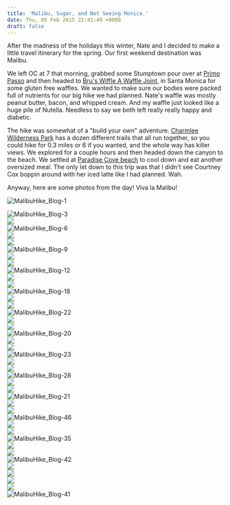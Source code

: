```yaml
---
title: 'Malibu, Sugar, and Not Seeing Monica.'
date: Thu, 05 Feb 2015 22:41:49 +0000
draft: false
---
```


After the madness of the holidays this winter, Nate and I decided to make a little travel itinerary for the spring. Our first weekend destination was Malibu.

We left OC at 7 that morning, grabbed some Stumptown pour over at [Primo Passo](http://www.yelp.com/biz/primo-passo-coffee-co-santa-monica-4) and then headed to [Bru's Wiffle A Waffle Joint](http://www.yelp.com/biz/brus-wiffle-a-waffle-joint-santa-monica), in Santa Monica for some gluten free waffles. We wanted to make sure our bodies were packed full of nutrients for our big hike we had planned. Nate's waffle was mostly peanut butter, bacon, and whipped cream. And my waffle just looked like a huge pile of Nutella. Needless to say we both left really really happy and diabetic.

The hike was somewhat of a "build your own" adventure. [Charmlee Wilderness Park](http://www.malibucity.org/facilities/facility/details/Charmlee-Wilderness-Park-8) has a dozen different trails that all run together, so you could hike for 0.3 miles or 6 if you wanted, and the whole way has killer views. We explored for a couple hours and then headed down the canyon to the beach. We settled at [Paradise Cove beach](http://www.paradisecovemalibu.com/) to cool down and eat another oversized meal. The only let down to this trip was that I didn't see Courtney Cox boppin around with her iced latte like I had planned. Wah.

Anyway, here are some photos from the day! Viva la Malibu!

![MalibuHike_Blog-1](https://djh82r8xhqebh.cloudfront.net/uploads/2015/02/MalibuHike_Blog-1.jpg) <div class="flex-ns mhn2-ns mb3"> <div class="ph2-ns w-50-ns">![MalibuHike_Blog-3](https://djh82r8xhqebh.cloudfront.net/uploads/2015/02/MalibuHike_Blog-3.jpg)</div> <div class="ph2-ns w-50-ns">![](https://djh82r8xhqebh.cloudfront.net/uploads/2015/02/MalibuHike_Blog-8.jpg)</div> </div> ![MalibuHike_Blog-6](https://djh82r8xhqebh.cloudfront.net/uploads/2015/02/MalibuHike_Blog-6.jpg) <div class="flex-ns mhn2-ns mb3"> <div class="ph2-ns w-50-ns">![](https://djh82r8xhqebh.cloudfront.net/uploads/2015/02/MalibuHike_Blog-5.jpg)</div> <div class="ph2-ns w-50-ns">![](https://djh82r8xhqebh.cloudfront.net/uploads/2015/02/MalibuHike_Blog-2.jpg)</div> </div> ![MalibuHike_Blog-9](https://djh82r8xhqebh.cloudfront.net/uploads/2015/02/MalibuHike_Blog-9.jpg) <div class="flex-ns mhn2-ns mb3"> <div class="ph2-ns w-50-ns">![](https://djh82r8xhqebh.cloudfront.net/uploads/2015/02/MalibuHike_Blog-16.jpg)</div> <div class="ph2-ns w-50-ns">![](https://djh82r8xhqebh.cloudfront.net/uploads/2015/02/MalibuHike_Blog-13.jpg)</div> </div> ![MalibuHike_Blog-12](https://djh82r8xhqebh.cloudfront.net/uploads/2015/02/MalibuHike_Blog-12.jpg) <div class="flex-ns mhn2-ns mb3"> <div class="ph2-ns w-50-ns">![](https://djh82r8xhqebh.cloudfront.net/uploads/2015/02/MalibuHike_Blog-17.jpg)</div> <div class="ph2-ns w-50-ns">![](https://djh82r8xhqebh.cloudfront.net/uploads/2015/02/MalibuHike_Blog-10.jpg)</div> </div> ![MalibuHike_Blog-18](https://djh82r8xhqebh.cloudfront.net/uploads/2015/02/MalibuHike_Blog-18.jpg) <div class="flex-ns mhn2-ns mb3"> <div class="ph2-ns w-50-ns">![](https://djh82r8xhqebh.cloudfront.net/uploads/2015/02/MalibuHike_Blog-11.jpg)</div> <div class="ph2-ns w-50-ns">![](https://djh82r8xhqebh.cloudfront.net/uploads/2015/02/MalibuHike_Blog-19.jpg)</div> </div> ![MalibuHike_Blog-22](https://djh82r8xhqebh.cloudfront.net/uploads/2015/02/MalibuHike_Blog-22.jpg) <div class="flex-ns mhn2-ns mb3"> <div class="ph2-ns w-50-ns">![](https://djh82r8xhqebh.cloudfront.net/uploads/2015/02/MalibuHike_Blog-7.jpg)</div> <div class="ph2-ns w-50-ns">![](https://djh82r8xhqebh.cloudfront.net/uploads/2015/02/MalibuHike_Blog-24.jpg)</div> </div> ![MalibuHike_Blog-20](https://djh82r8xhqebh.cloudfront.net/uploads/2015/02/MalibuHike_Blog-20.jpg) <div class="flex-ns mhn2-ns mb3"> <div class="ph2-ns w-50-ns">![](https://djh82r8xhqebh.cloudfront.net/uploads/2015/02/MalibuHike_Blog-26.jpg)</div> <div class="ph2-ns w-50-ns">![](https://djh82r8xhqebh.cloudfront.net/uploads/2015/02/MalibuHike_Blog-29.jpg)</div> </div> ![MalibuHike_Blog-23](https://djh82r8xhqebh.cloudfront.net/uploads/2015/02/MalibuHike_Blog-23.jpg) <div class="flex-ns mhn2-ns mb3"> <div class="ph2-ns w-50-ns">![](https://djh82r8xhqebh.cloudfront.net/uploads/2015/02/MalibuHike_Blog-25.jpg)</div> <div class="ph2-ns w-50-ns">![](https://djh82r8xhqebh.cloudfront.net/uploads/2015/02/MalibuHike_Blog-30.jpg)</div> </div> ![MalibuHike_Blog-28](https://djh82r8xhqebh.cloudfront.net/uploads/2015/02/MalibuHike_Blog-28.jpg) <div class="flex-ns mhn2-ns mb3"> <div class="ph2-ns w-50-ns">![](https://djh82r8xhqebh.cloudfront.net/uploads/2015/02/MalibuHike_Blog-31.jpg)</div> <div class="ph2-ns w-50-ns">![](https://djh82r8xhqebh.cloudfront.net/uploads/2015/02/MalibuHike_Blog-15.jpg)</div> </div> ![MalibuHike_Blog-21](https://djh82r8xhqebh.cloudfront.net/uploads/2015/02/MalibuHike_Blog-21.jpg) <div class="flex-ns mhn2-ns mb3"> <div class="ph2-ns w-50-ns">![](https://djh82r8xhqebh.cloudfront.net/uploads/2015/02/MalibuHike_Blog-14.jpg)</div> <div class="ph2-ns w-50-ns">![](https://djh82r8xhqebh.cloudfront.net/uploads/2015/02/MalibuHike_Blog-4.jpg)</div> </div> ![MalibuHike_Blog-46](https://djh82r8xhqebh.cloudfront.net/uploads/2015/02/MalibuHike_Blog-46.jpg) <div class="flex-ns mhn2-ns mb3"> <div class="ph2-ns w-50-ns">![](https://djh82r8xhqebh.cloudfront.net/uploads/2015/02/MalibuHike_Blog-33.jpg)</div> <div class="ph2-ns w-50-ns">![](https://djh82r8xhqebh.cloudfront.net/uploads/2015/02/MalibuHike_Blog-43.jpg)</div> </div> ![MalibuHike_Blog-35](https://djh82r8xhqebh.cloudfront.net/uploads/2015/02/MalibuHike_Blog-35.jpg) <div class="flex-ns mhn2-ns mb3"> <div class="ph2-ns w-50-ns">![](https://djh82r8xhqebh.cloudfront.net/uploads/2015/02/MalibuHike_Blog-44.jpg)</div> <div class="ph2-ns w-50-ns">![](https://djh82r8xhqebh.cloudfront.net/uploads/2015/02/MalibuHike_Blog-37.jpg)</div> </div> ![MalibuHike_Blog-42](https://djh82r8xhqebh.cloudfront.net/uploads/2015/02/MalibuHike_Blog-42.jpg) <div class="flex-ns mhn2-ns mb3"> <div class="ph2-ns w-50-ns">![](https://djh82r8xhqebh.cloudfront.net/uploads/2015/02/MalibuHike_Blog-34.jpg)</div> <div class="ph2-ns w-50-ns">![](https://djh82r8xhqebh.cloudfront.net/uploads/2015/02/MalibuHike_Blog-40.jpg)</div> </div> <div class="flex-ns mhn2-ns mb3"> <div class="ph2-ns w-50-ns">![](https://djh82r8xhqebh.cloudfront.net/uploads/2015/02/MalibuHike_Blog-38.jpg)</div> <div class="ph2-ns w-50-ns">![](https://djh82r8xhqebh.cloudfront.net/uploads/2015/02/MalibuHike_Blog-39.jpg)</div> </div> ![MalibuHike_Blog-41](https://djh82r8xhqebh.cloudfront.net/uploads/2015/02/MalibuHike_Blog-41.jpg)